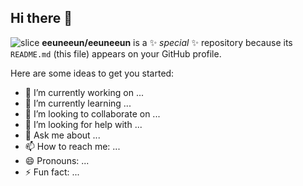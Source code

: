 ## Hi there 👋
![slice](https://capsule-render.vercel.app/api?type=slice&color=auto&height=200&text=FrontEnd%20Developer&fontAlign=70&rotate=13&fontAlignY=25&desc=React%20Vue%20Svelt%20Angular&descAlign=60&descAlignY=44&theme=radical)
**eeuneeun/eeuneeun** is a ✨ _special_ ✨ repository because its `README.md` (this file) appears on your GitHub profile.

Here are some ideas to get you started:

- 🔭 I’m currently working on ...
- 🌱 I’m currently learning ...
- 👯 I’m looking to collaborate on ...
- 🤔 I’m looking for help with ...
- 💬 Ask me about ...
- 📫 How to reach me: ...
- 😄 Pronouns: ...
- ⚡ Fun fact: ...

